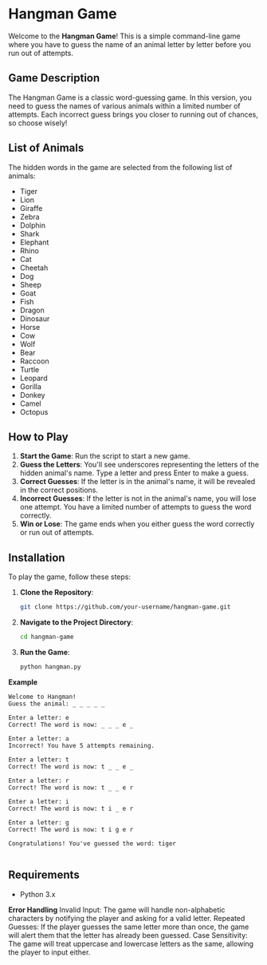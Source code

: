 

# Hangman Game 

Welcome to the **Hangman Game**! This is a simple command-line game where you have to guess the name of an animal letter by letter before you run out of attempts.

##  Game Description

The Hangman Game is a classic word-guessing game. In this version, you need to guess the names of various animals within a limited number of attempts. Each incorrect guess brings you closer to running out of chances, so choose wisely!

##  List of Animals

The hidden words in the game are selected from the following list of animals:

- Tiger
- Lion
- Giraffe
- Zebra
- Dolphin
- Shark
- Elephant
- Rhino
- Cat
- Cheetah
- Dog
- Sheep
- Goat
- Fish
- Dragon
- Dinosaur
- Horse
- Cow
- Wolf
- Bear
- Raccoon
- Turtle
- Leopard
- Gorilla
- Donkey
- Camel
- Octopus

##  How to Play

1. **Start the Game**: Run the script to start a new game.
2. **Guess the Letters**: You'll see underscores representing the letters of the hidden animal's name. Type a letter and press Enter to make a guess.
3. **Correct Guesses**: If the letter is in the animal's name, it will be revealed in the correct positions.
4. **Incorrect Guesses**: If the letter is not in the animal's name, you will lose one attempt. You have a limited number of attempts to guess the word correctly.
5. **Win or Lose**: The game ends when you either guess the word correctly or run out of attempts.

## Installation

To play the game, follow these steps:

1. **Clone the Repository**:
   ```bash
   git clone https://github.com/your-username/hangman-game.git
   ```

2. **Navigate to the Project Directory**:
   ```bash
   cd hangman-game
   ```

3. **Run the Game**:
   ```bash
   python hangman.py
   ```
**Example**
```
Welcome to Hangman! 
Guess the animal: _ _ _ _ _

Enter a letter: e
Correct! The word is now: _ _ _ e _

Enter a letter: a
Incorrect! You have 5 attempts remaining.

Enter a letter: t
Correct! The word is now: t _ _ e _

Enter a letter: r
Correct! The word is now: t _ _ e r

Enter a letter: i
Correct! The word is now: t i _ e r

Enter a letter: g
Correct! The word is now: t i g e r

Congratulations! You've guessed the word: tiger


```
## Requirements

- Python 3.x
  
**Error Handling**
Invalid Input: The game will handle non-alphabetic characters by notifying the player and asking for a valid letter.
Repeated Guesses: If the player guesses the same letter more than once, the game will alert them that the letter has already been guessed.
Case Sensitivity: The game will treat uppercase and lowercase letters as the same, allowing the player to input either.

